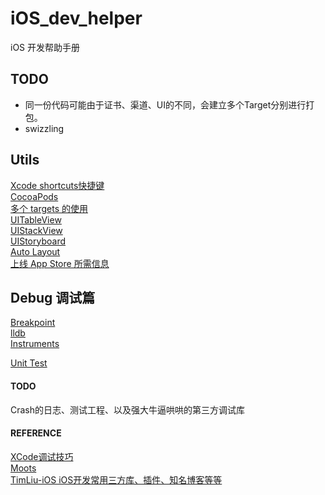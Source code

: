 # iOS_dev_helper
iOS 开发帮助手册

## TODO
- 同一份代码可能由于证书、渠道、UI的不同，会建立多个Target分别进行打包。  
- swizzling

## Utils
[Xcode shortcuts快捷键](contents/xcode_shortcuts.md)  
[CocoaPods](contents/cocoapods.md)  
[多个 targets 的使用](contents/targets_manage.md)  
[UITableView](contents/uitableview.md)  
[UIStackView](contents/uistackview.md)  
[UIStoryboard](contents/uistoryboard.md)   
[Auto Layout](contents/autolayout.md)  
[上线 App Store 所需信息](contents/appstore.md)  

## Debug 调试篇
[Breakpoint](contents/debug_breakpoint.md)  
[lldb](contents/debug_lldb.md)  
[Instruments](contents/debug_instruments.md)

[Unit Test](contents/unit_test.md)

#### TODO
Crash的日志、测试工程、以及强大牛逼哄哄的第三方调试库

#### REFERENCE
[XCode调试技巧](https://segmentfault.com/a/1190000002941622)  
[Moots](https://github.com/huangboju/Moots)  
[TimLiu-iOS iOS开发常用三方库、插件、知名博客等等](https://github.com/Tim9Liu9/TimLiu-iOS)  
